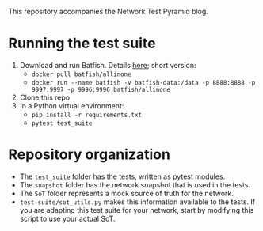 This repository accompanies the Network Test Pyramid blog. 

# Running the test suite

1. Download and run Batfish. Details [here](https://pybatfish.readthedocs.io/en/latest/getting_started.html); short version:
   - `docker pull batfish/allinone`
   - `docker run --name batfish -v batfish-data:/data -p 8888:8888 -p 9997:9997 -p 9996:9996 batfish/allinone`
3. Clone this repo
4. In a Python virtual environment: 
   - `pip install -r requirements.txt`
   - `pytest test_suite`

# Repository organization

- The `test_suite` folder has the tests, written as pytest modules. 
- The `snapshot` folder has the network snapshot that is used in the tests.
- The `SoT` folder represents a mock source of truth for the network. 
- `test-suite/sot_utils.py` makes this information available to the tests. If you are adapting this test suite for your network, start by modifying this script to use your actual SoT. 
